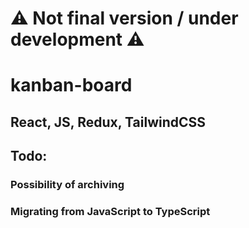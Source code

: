 # ⚠️ Not final version / under development ⚠️

# kanban-board
## React, JS, Redux, TailwindCSS

## Todo:
### Possibility of archiving
### Migrating from JavaScript to TypeScript
